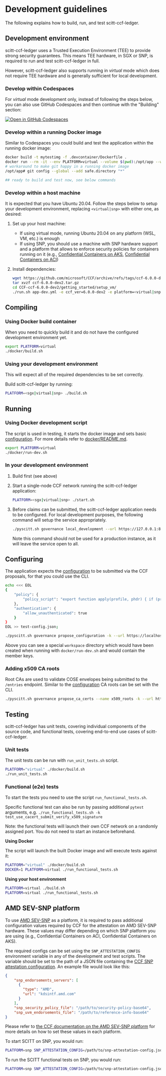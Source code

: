 # Development guidelines 

The following explains how to build, run, and test scitt-ccf-ledger.

## Development environment

scitt-ccf-ledger uses a Trusted Execution Environment (TEE) to provide strong security guarantees.
This means TEE hardware, in SGX or SNP, is required to run and test scitt-ccf-ledger in full.

However, scitt-ccf-ledger also supports running in *virtual* mode which does not require TEE hardware
and is generally sufficient for local development.

### Develop within Codespaces

For *virtual* mode development only, instead of following the steps below, you can also use GitHub Codespaces and then continue with the "Building" section: 

[![Open in GitHub Codespaces](https://github.com/codespaces/badge.svg)](https://github.com/codespaces/new?hide_repo_select=true&ref=main&repo=562968818&machine=standardLinux32gb&devcontainer_path=.devcontainer%2Fdevcontainer.json&location=WestEurope)

### Develop within a running Docker image

Similar to Codespaces you could build and test the application within the running docker image:

```sh
docker build -t mytestimg -f .devcontainer/Dockerfile .
docker run --rm -it --env PLATFORM=virtual --volume $(pwd):/opt/app --workdir /opt/app --entrypoint /bin/bash mytestimg
# workaround to make git happy in a running docker image
/opt/app# git config --global --add safe.directory "*"

## ready to build and test now, see below commands
```

### Develop within a host machine

It is expected that you have Ubuntu 20.04. Follow the steps below to setup your development environment, replacing `<virtual|snp>` with either one, as desired:

1. Set up your host machine:
    - If using virtual mode, running Ubuntu 20.04 on any platform (WSL, VM, etc.) is enough
    - If using SNP, you should use a machine with SNP hardware support and a platform that allows to enforce security policies for containers running on it (e.g., [Confidential Containers on AKS](https://learn.microsoft.com/en-us/azure/aks/confidential-containers-overview), [Confidential Containers on ACI](https://learn.microsoft.com/en-us/azure/container-instances/container-instances-confidential-overview))

2. Install dependencies:
    ```sh
    wget https://github.com/microsoft/CCF/archive/refs/tags/ccf-6.0.0-dev2.tar.gz
    tar xvzf ccf-6.0.0-dev2.tar.gz
    cd CCF-ccf-6.0.0-dev2/getting_started/setup_vm/
    ./run.sh app-dev.yml -e ccf_ver=6.0.0-dev2 -e platform=<virtual|snp> -e clang_version=15
    ```

## Compiling

### Using Docker build container

When you need to quickly build it and do not have the configured development environment yet.

```sh
export PLATFORM=virtual
./docker/build.sh
```

### Using your development environment

This will expect all of the required dependencies to be set correctly.

Build scitt-ccf-ledger by running:

```sh
PLATFORM=<sgx|virtual|snp> ./build.sh
```

## Running

### Using Docker development script

The script is used in testing, it starts the docker image and sets basic [configuration](docs/configuration.md). For more details refer to [docker/README.md](./docker/README.md).

```sh
export PLATFORM=virtual
./docker/run-dev.sh
```

### In your development environment

1. Build first (see above)

2. Start a single-node CCF network running the scitt-ccf-ledger application:

    ```sh
    PLATFORM=<sgx|virtual|snp> ./start.sh
    ```

3. Before claims can be submitted, the scitt-ccf-ledger application needs to be configured. For local
   development purposes, the following command will setup the service appropriately.
   
   ```sh
   ./pyscitt.sh governance local_development --url https://127.0.0.1:8000
   ```

   Note this command should not be used for a production instance, as it will leave the service
   open to all.

## Configuring

The application expects the [configuration](docs/configuration.md) to be submitted via the CCF proposals, for that you could use the CLI.

```sh
echo <<< EOL
{
    "policy": {
        "policy_script": "export function apply(profile, phdr) { if (profile !== 'IETF') { return 'Unexpected profile'; } if (!phdr.issuer) {return 'Issuer not found'} if (phdr.issuer !== 'did:x509:0:sha256:HnwZ4lezuxq/GVcl/Sk7YWW170qAD0DZBLXilXet0jg=::eku:1.3.6.1.4.1.311.10.3.13') { return 'Invalid issuer'; } }"
    },
    "authentication": {
        "allow_unauthenticated": true
    }
}
EOL >> test-config.json;

./pyscitt.sh governance propose_configuration -k --url https://localhost:8000 --member-key workspace/member0_privk.pem --member-cert workspace/member0_cert.pem --configuration test-config.json
```

Above you can see a special `workspace` directory which would have been created when running with `docker/run-dev.sh` and would contain the member keys.

### Adding x509 CA roots

Root CAs are used to validate COSE envelopes being submitted to the `/entries` endpoint. Similar to the [configuration](docs/configuration.md) CA roots can be set with the CLI.

```sh
./pyscitt.sh governance propose_ca_certs --name x509_roots -k --url https://localhost:8000 --member-key workspace/member0_privk.pem --member-cert workspace/member0_cert.pem --ca-certs myexpectedca.pem
```

## Testing

scitt-ccf-ledger has unit tests, covering individual components of the source code, and functional tests, covering end-to-end use cases of scitt-ccf-ledger.

### Unit tests

The unit tests can be run with `run_unit_tests.sh` script.

```sh
PLATFORM="virtual" ./docker/build.sh
./run_unit_tests.sh
```

### Functional (e2e) tests

To start the tests you need to use the script `run_functional_tests.sh`.

Specific functional test can also be run by passing additional `pytest` arguments, e.g. `./run_functional_tests.sh -k test_use_cacert_submit_verify_x509_signature`

Note: the functional tests will launch their own CCF network on a randomly assigned port. You do not need to start an instance beforehand.

**Using Docker**

The script will launch the built Docker image and will execute tests against it:

```sh
PLATFORM="virtual" ./docker/build.sh
DOCKER=1 PLATFORM=virtual ./run_functional_tests.sh
```

**Using your host environment**

```sh
PLATFORM=virtual ./build.sh
PLATFORM=virtual ./run_functional_tests.sh
```

## AMD SEV-SNP platform

To use [AMD SEV-SNP](https://microsoft.github.io/CCF/main/operations/platforms/snp.html) as a platform, it is required to pass additional configuration values required by CCF for the attestation on AMD SEV-SNP hardware. These values may differ depending on which SNP platform you are using (e.g., Confidential Containers on ACI, Confidential Containers on AKS).

The required configs can be set using the `SNP_ATTESTATION_CONFIG` environment variable in any of the development and test scripts. The variable should be set to the path of a JSON file containing the [CCF SNP attestation configuration](https://microsoft.github.io/CCF/main/operations/configuration.html#attestation). An example file would look like this:

```json
{
    "snp_endorsements_servers": [
      {
        "type": "AMD",
        "url": "kdsintf.amd.com"
      }
    ],
    "snp_security_policy_file": "/path/to/security-policy-base64",
    "snp_uvm_endorsements_file": "/path/to/reference-info-base64"
}
```

Please refer to [the CCF documentation on the AMD SEV-SNP platform](https://microsoft.github.io/CCF/main/operations/platforms/snp.html) for more details on how to set these values in each platform.

To start SCITT on SNP, you would run:

```sh
PLATFORM=snp SNP_ATTESTATION_CONFIG=/path/to/snp-attestation-config.json ./start.sh
```

To run the SCITT functional tests on SNP, you would run:

```sh
PLATFORM=snp SNP_ATTESTATION_CONFIG=/path/to/snp-attestation-config.json ./run_functional_tests.sh
```
